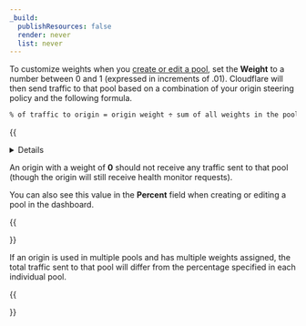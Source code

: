 ```yaml
---
_build:
  publishResources: false
  render: never
  list: never
---
```


To customize weights when you [create or edit a pool](/load-balancing/how-to/create-pool/), set the **Weight** to a number between 0 and 1 (expressed in increments of .01). Cloudflare will then send traffic to that pool based on a combination of your origin steering policy and the following formula.

```txt
% of traffic to origin = origin weight ÷ sum of all weights in the pool
```

{{<details header="Origin weight example">}}

Here’s an example applying weights to three origin servers with a **Random** origin steering policy:

- **Weights:** Origin Server A = 0.25; Origin Server B = 0.25; Origin Server C = 0.50
- **When all origins are healthy**, each origin will receive the following proportion of total traffic: A = 25%; B = 25%; C = 50%.
- **When one origin is unhealthy** (such as origin C), each healthy origin will receive the following proportion of total traffic: A = 50%; B=50%.

A significant amount of traffic is required for the distribution to converge on the expected values.

</div>
</details>

An origin with a weight of **0** should not receive any traffic sent to that pool (though the origin will still receive health monitor requests).

You can also see this value in the **Percent** field when creating or editing a pool in the dashboard.

{{<Aside type="note" header="Note:">}}

If an origin is used in multiple pools and has multiple weights assigned, the total traffic sent to that pool will differ from the percentage specified in each individual pool.

{{</Aside>}}

